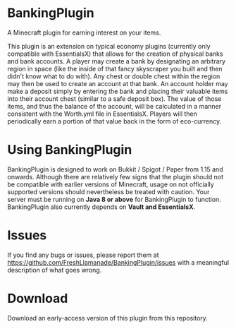 # BankingPlugin

A Minecraft plugin for earning interest on your items.

This plugin is an extension on typical economy plugins (currently only compatible with EssentialsX) that allows for the creation of physical banks and bank accounts. A player may create a bank by designating an arbitrary region in space (like the inside of that fancy skyscraper you built and then didn't know what to do with). Any chest or double chest within the region may then be used to create an account at that bank. An account holder may make a deposit simply by entering the bank and placing their valuable items into their account chest (similar to a safe deposit box). The value of those items, and thus the balance of the account, will be calculated in a manner consistent with the Worth.yml file in EssentialsX. Players will then periodically earn a portion of that value back in the form of eco-currency.

# Using BankingPlugin
BankingPlugin is designed to work on Bukkit / Spigot / Paper from 1.15 and onwards. Although there are relatively few signs that the plugin should not be compatible with earlier versions of Minecraft, usage on not officially supported versions should nevertheless be treated with caution.
Your server must be running on **Java 8 or above** for BankingPlugin to function. BankingPlugin also currently depends on **Vault and EssentialsX**.

# Issues

If you find any bugs or issues, please report them at https://github.com/FreshLlamanade/BankingPlugin/issues with a meaningful description of what goes wrong.

# Download

Download an early-access version of this plugin from this repository.
